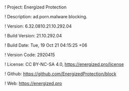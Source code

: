 ! Project: Energized Protection

! Description: ad.porn.malware blocking.

! Version: 6.32.0810.21.10.292.04

! Build Version: 21.10.292.04

! Build Date: Tue, 19 Oct 21 04:15:25 +06

! Version Code: 2920415

! License: CC BY-NC-SA 4.0, https://energized.pro/license

! Github: https://github.com/EnergizedProtection/block

! Web: https://energized.pro
